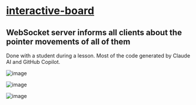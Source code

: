 # [interactive-board](https://github.com/UniBreakfast/interactive-board)

## WebSocket server informs all clients about the pointer movements of all of them

Done with a student during a lesson. Most of the code generated by Claude AI and GitHub Copilot.

![image](https://github.com/user-attachments/assets/9839d39d-ec5b-4c13-bda4-a2af76b48c5f)

![image](https://github.com/user-attachments/assets/acc90ea4-c059-4b4b-ba75-699e9ff5a1cf)

![image](https://github.com/user-attachments/assets/24dc06d2-5513-4c21-bed2-c7926a2b7457)
